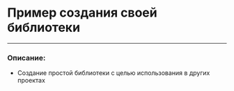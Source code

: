 # Пример создания своей библиотеки

------------
### Описание:
- Создание простой библиотеки с целью использования в других проектах